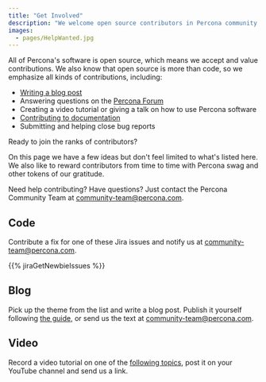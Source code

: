 ```yaml
---
title: "Get Involved"
description: "We welcome open source contributors in Percona community and encourage participating in different activities: contributing code and fixing bugs, writing blog posts and creating video content."
images:
  - pages/HelpWanted.jpg
---
```


All of Percona's software is open source, which means we accept and value contributions. We also know that open source is more than code, so we emphasize all kinds of contributions, including:

- [Writing a blog post](/blog/2022/02/10/how-to-publish-blog-post/)
- Answering questions on the [Percona Forum](https://forums.percona.com/)
- Creating a video tutorial or giving a talk on how to use Percona software
- [Contributing to documentation](/contribute/documentation)
- Submitting and helping close bug reports 

Ready to join the ranks of contributors? 

On this page we have a few ideas but don't feel limited to what's listed here. We also like to reward contributors from time to time with Percona swag and other tokens of our gratitude. 

Need help contributing? Have questions? Just contact the Percona Community Team at community-team@percona.com.

## Code

Contribute a fix for one of these Jira issues and notify us at community-team@percona.com. 

{{% jiraGetNewbieIssues %}}

## Blog

Pick up the theme from the list and write a blog post. Publish it yourself following [the guide](/blog/2022/02/10/how-to-publish-blog-post/), or send us the text at community-team@percona.com.

## Video

Record a video tutorial on one of the [following topics](https://percona.community/contribute/opentopics/), post it on your YouTube channel and send us a link.
